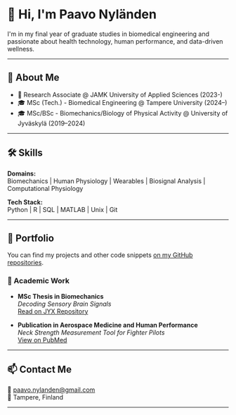 # 👋 Hi, I'm Paavo Nyländen

I'm in my final year of graduate studies in biomedical engineering and passionate about health technology, human performance, and data-driven wellness.

---

## 🧠 About Me

- 🔬 Research Associate @ JAMK University of Applied Sciences (2023-)  
- 🎓 MSc (Tech.) - Biomedical Engineering @ Tampere University (2024–)
- 🎓 MSc/BSc - Biomechanics/Biology of Physical Activity @ University of Jyväskylä (2019–2024)

---

## 🛠️ Skills

**Domains:**  
Biomechanics | Human Physiology | Wearables | Biosignal Analysis | Computational Physiology

**Tech Stack:**  
Python | R | SQL | MATLAB | Unix | Git

---

## 🚀 Portfolio

You can find my projects and other code snippets [on my GitHub repositories](https://github.com/panyland?tab=repositories). 

### 📘 Academic Work

- **MSc Thesis in Biomechanics**  
  *Decoding Sensory Brain Signals*  
  [Read on JYX Repository](https://jyx.jyu.fi/jyx/Record/jyx_123456789_96128?sid=188621864#)

- **Publication in Aerospace Medicine and Human Performance**  
  *Neck Strength Measurement Tool for Fighter Pilots*  
  [View on PubMed](https://pubmed.ncbi.nlm.nih.gov/37194182/)

---

## 📫 Contact Me

📧 [paavo.nylanden@gmail.com](mailto:paavo.nylanden@gmail.com)  
📍 Tampere, Finland  

---
